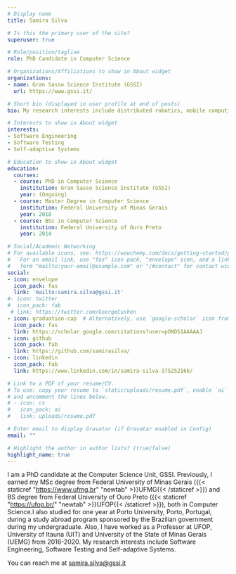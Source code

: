 ```yaml
---
# Display name
title: Samira Silva

# Is this the primary user of the site?
superuser: true

# Role/position/tagline
role: PhD Candidate in Computer Science

# Organizations/Affiliations to show in About widget
organizations:
- name: Gran Sasso Science Institute (GSSI)
  url: https://www.gssi.it/

# Short bio (displayed in user profile at end of posts)
bio: My research interests include distributed robotics, mobile computing and programmable matter.

# Interests to show in About widget
interests:
- Software Engineering
- Software Testing
- Self-adaptive Systems

# Education to show in About widget
education:
  courses:
  - course: PhD in Computer Science 
    institution: Gran Sasso Science Institute (GSSI)
    year: (Ongoing)
  - course: Master Degree in Computer Science
    institution: Federal University of Minas Gerais
    year: 2018
  - course: BSc in Computer Science
    institution: Federal University of Ouro Preto
    year: 2014

# Social/Academic Networking
# For available icons, see: https://wowchemy.com/docs/getting-started/page-builder/#icons
#   For an email link, use "fas" icon pack, "envelope" icon, and a link in the
#   form "mailto:your-email@example.com" or "/#contact" for contact widget.
social:
- icon: envelope
  icon_pack: fas
  link: 'mailto:samira.silva@gssi.it'
#- icon: twitter
#  icon_pack: fab
 # link: https://twitter.com/GeorgeCushen
- icon: graduation-cap  # Alternatively, use `google-scholar` icon from `ai` icon pack
  icon_pack: fas
  link: https://scholar.google.com/citations?user=pONDS1AAAAAJ
- icon: github
  icon_pack: fab
  link: https://github.com/samirasilva/
- icon: linkedin
  icon_pack: fab
  link: https://www.linkedin.com/in/samira-silva-37525216b/

# Link to a PDF of your resume/CV.
# To use: copy your resume to `static/uploads/resume.pdf`, enable `ai` icons in `params.toml`, 
# and uncomment the lines below.
# - icon: cv
#   icon_pack: ai
#   link: uploads/resume.pdf

# Enter email to display Gravatar (if Gravatar enabled in Config)
email: ""

# Highlight the author in author lists? (true/false)
highlight_name: true
---
```


I am a PhD candidate at the Computer Science Unit, GSSI.  Previously, I earned my MSc degree from Federal University of Minas Gerais ({{< staticref "https://www.ufmg.br" "newtab" >}}UFMG{{< /staticref >}}) and BS degree from Federal University of Ouro Preto ({{< staticref "https://ufop.br/" "newtab" >}}UFOP{{< /staticref >}}), both in Computer Science.I also studied for one year at Porto University, Porto, Portugal, during a study abroad program sponsored by the Brazilian government during my undergraduate. Also, I have worked as a Professor at UFOP, University of Itauna (UIT) and University of the State of Minas Gerais (UEMG) from 2016-2020. My research interests include Software Engineering, Software Testing and Self-adaptive Systems.

You can reach me at samira.silva@gssi.it


[//]: # ({{< icon name="download" pack="fas" >}} Download my {{< staticref "uploads/demo_resume.pdf" "newtab" >}}resumé{{< /staticref >}}.)

